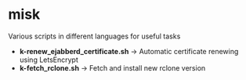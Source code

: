 # misk
Various scripts in different languages for useful tasks

* **k-renew_ejabberd_certificate.sh** -> Automatic certificate renewing using LetsEncrypt
* **k-fetch_rclone.sh** -> Fetch and install new rclone version
